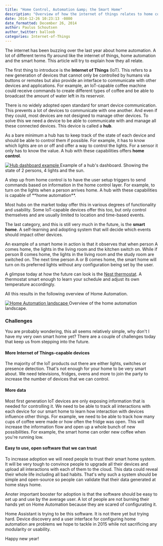 ```yaml
---
title: "Home Control, Automation &amp; the Smart Home"
description: "Overview of how the internet of things relates to home control, home automation and the smart home."
date: 2014-12-26 10:23:13 -0800
date_formatted: December 26, 2014
author: Paulus Schoutsen
author_twitter: balloob
categories: Internet-of-Things
---
```


The internet has been buzzing over the last year about home automation. A lot of different terms fly around like the internet of things, home automation and the smart home.
This article will try to explain how they all relate.

The first thing to introduce is the **Internet of Things** (IoT). This refers to a new generation of devices that cannot only be controlled by humans via buttons or remotes but also provide an interface to communicate with other devices and applications. For example, an IoT-capable coffee machine could receive commands to create different types of coffee and be able to broadcast the amount of water left in its reservoir.

There is no widely adopted open standard for smart device communication. This prevents a lot of devices to communicate with one another. And even if they could, most devices are not designed to manage other devices. To solve this we need a device to be able to communicate with and manage all these connected devices. This device is called a **hub**. 

As a bare minimum a hub has to keep track of the state of each device and should be able to control them if possible. For example, it has to know which lights are on or off and offer a way to control the lights. For a sensor it only has to know the value. A hub with these capabilities offers **home control**.

<p class='img'>
  <a href='{{site_root}}/images/screenshots/nexus_7_dashboard.png'>
    <img alt='Hub dashboard example'
         src='{{site_root}}/images/screenshots/nexus_7_dashboard.png' />
  </a>
  Example of a hub's dashboard. Showing the state of 2 persons, 4 lights and the sun.
</p>
<!--more-->
A step up from home control is to have the user setup triggers to send commands based on information in the home control layer. For example, to turn on the lights when a person arrives home. A hub with these capabilities is capable of **home automation**.

Most hubs on the market today offer this in various degrees of functionality and usability. Some IoT-capable devices offer this too, but only control themselves and are usually limited to location and time-based events.

The last category, and this is still very much in the future, is the **smart home**. A self-learning and adopting system that will decide which events should impact other devices.

An example of a smart home in action is that it observes that when person A comes home, the lights in the living room and the kitchen switch on. While if person B comes home, the lights in the living room and the study room are switched on. The next time person A or B comes home, the smart home will turn on its preferred lights without any configuration being set by the user.

A glimpse today at how the future can look is the [Nest thermostat](https://nest.com/). A thermostat smart enough to learn your schedule and adjust its own temperature accordingly.

All this results in the following overview of Home Automation.

<p class='img'>
  <a href='{{site_root}}/images/architecture/home_automation_landscape.png'>
    <img alt='Home Automation landscape'
         src='{{site_root}}/images/architecture/home_automation_landscape.png' />
  </a>
  Overview of the home automation landscape.
</p>

### Challenges

You are probably wondering, this all seems relatively simple, why don't I have my very own smart home yet? There are a couple of challenges today that keep us from stepping into the future.

#### More Internet of Things-capable devices

The majority of the IoT products out there are either lights, switches or presence detection. That's not enough for your home to be very smart about. We need televisions, fridges, ovens and more to join the party to increase the number of devices that we can control.

#### More data

Most first generation IoT devices are only exposing information that is needed for controlling it. We need to be able to track all interactions with each device for our smart home to learn how interaction with devices influence other things. For example, we need to be able to track how many cups of coffee were made or how often the fridge was open. This will increase the information flow and open up a whole bunch of new possibilities. For example, the smart home can order new coffee when you're running low.

#### Easy to use, open software that we can trust

To increase adoption we will need people to trust their smart home system. It will be very tough to convince people to upgrade all their devices and upload all interactions with each of them to the cloud. This data could reveal their whole life including all bad habits. That's why such a system should be simple and open-source so people can validate that their data generated at home stays home.

Anoter important booster for adoption is that the software should be easy to set up and use by the average user. A lot of people are not burning their hands yet on Home Automation because they are scared of configurating it.

Home Assistant is trying to be this software. It is not there yet but trying hard. Device discovery and a user interface for configuring home automation are problems we hope to tackle in 2015 while not sacrificing any modularity or usability.

Happy new year!
